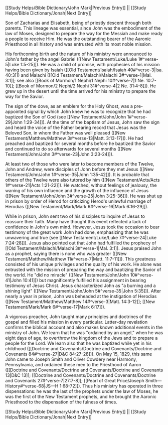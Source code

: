 [[Study Helps/Bible Dictionary/John Mark|Previous Entry]]  ||  [[Study Helps/Bible Dictionary/Jonah|Next Entry]]

 Son of Zacharias and Elisabeth, being of priestly descent through both parents. This lineage was essential, since John was the embodiment of the law of Moses, designed to prepare the way for the Messiah and make ready a people to receive Him. He was the outstanding bearer of the Aaronic Priesthood in all history and was entrusted with its most noble mission.

 His forthcoming birth and the nature of his ministry were announced to John's father by the angel Gabriel ([[New Testament/Luke/Luke 1#^verse-5|Luke 1:5-25]]). He was a child of promise, with prophecies of his mission having been given by Isaiah ([[Old Testament/Isaiah/Isaiah 40#^verse-3|Isa. 40:3]]) and Malachi ([[Old Testament/Malachi/Malachi 3#^verse-1|Mal. 3:1]]; see also [[Book of Mormon/1 Nephi/1 Nephi 10#^verse-7|1 Ne. 10:7-10]]; [[Book of Mormon/2 Nephi/2 Nephi 31#^verse-4|2 Ne. 31:4-8]]). He grew up in the desert until the time arrived for his ministry to prepare the way for the Savior.

 The sign of the dove, as an emblem for the Holy Ghost, was a pre-appointed signal by which John knew he was to recognize that he had baptized the Son of God (see [[New Testament/John/John 1#^verse-29|John 1:29-34]]). At the time of the baptism of Jesus, John saw the sign and heard the voice of the Father bearing record that Jesus was the Beloved Son, in whom the Father was well pleased ([[New Testament/Matthew/Matthew 3#^verse-13|Matt. 3:13-17]]). He had preached and baptized for several months before he baptized the Savior and continued to do so afterwards for several months ([[New Testament/John/John 3#^verse-23|John 3:23-24]]).

 At least two of those who were later to become members of the Twelve, John and Andrew, were disciples of John before they met Jesus ([[New Testament/John/John 1#^verse-35|John 1:35-42]]). It is probable that others of the Twelve were also tutored by him ([[New Testament/Acts/Acts 1#^verse-21|Acts 1:21-22]]). He watched, without feelings of jealousy, the waning of his own influence and the growth of the influence of Jesus ([[New Testament/John/John 3#^verse-25|John 3:25-36]]). He was shut up in prison by order of Herod for criticizing Herod's unlawful marriage of Herodias ([[New Testament/Mark/Mark 6#^verse-16|Mark 6:16-29]]).

 While in prison, John sent two of his disciples to inquire of Jesus to reassure their faith. Many have thought this event reflected a lack of confidence in John's own mind. However, Jesus took the occasion to bear testimony of the great work John had done, emphasizing that he was unwavering and true (see [[New Testament/Luke/Luke 7#^verse-24|Luke 7:24-28]]). Jesus also pointed out that John had fulfilled the prophecy of [[Old Testament/Malachi/Malachi 3#^verse-1|Mal. 3:1]]. Jesus praised John as a prophet, saying there is none who was greater ([[New Testament/Matthew/Matthew 11#^verse-7|Matt. 11:7-11]]). This greatness consisted of his unique privileges and the quality of his work. He alone was entrusted with the mission of preparing the way and baptizing the Savior of the world. He "did no miracle" ([[New Testament/John/John 10#^verse-41|John 10:41]]) but magnificently fulfilled his assignment in bearing testimony of Jesus Christ. Jesus characterized John as "a burning and a shining light" ([[New Testament/John/John 5#^verse-35|John 5:35]]). After nearly a year in prison, John was beheaded at the instigation of Herodias ([[New Testament/Matthew/Matthew 14#^verse-3|Matt. 14:3-12]]; [[New Testament/Mark/Mark 6#^verse-17|Mark 6:17]]).

 A vigorous preacher, John taught many principles and doctrines of the gospel and filled his mission in every particular. Latter-day revelation confirms the biblical account and also makes known additional events in the ministry of John. We learn that he was "ordained by an angel," when he was eight days of age, to overthrow the kingdom of the Jews and to prepare a people for the Lord. We learn also that he was baptized while yet in his childhood ([[Doctrine and Covenants/Doctrine and Covenants/Doctrine and Covenants 84#^verse-27|D&C 84:27-28]]). On May 15, 1829, this same John came to Joseph Smith and Oliver Cowdery near Harmony, Pennsylvania, and ordained these men to the Priesthood of Aaron ([[Doctrine and Covenants/Doctrine and Covenants/Doctrine and Covenants 13|D&C 13]]; [[Doctrine and Covenants/Doctrine and Covenants/Doctrine and Covenants 27#^verse-7|27:7-8]]; [[Pearl of Great Price/Joseph Smith—History#^verse-68|JS—H 1:68-72]]). Thus his ministry has operated in three dispensations: he was the last of the prophets under the law of Moses, he was the first of the New Testament prophets, and he brought the Aaronic Priesthood to the dispensation of the fulness of times.

[[Study Helps/Bible Dictionary/John Mark|Previous Entry]]  ||  [[Study Helps/Bible Dictionary/Jonah|Next Entry]]